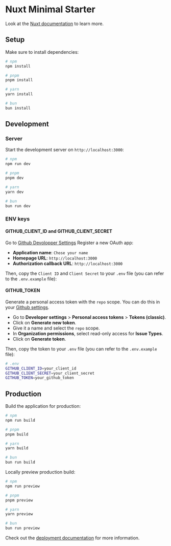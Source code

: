 # Nuxt Minimal Starter

Look at the [Nuxt documentation](https://nuxt.com/docs/getting-started/introduction) to learn more.

## Setup

Make sure to install dependencies:

```bash
# npm
npm install

# pnpm
pnpm install

# yarn
yarn install

# bun
bun install
```

## Development 

### Server

Start the development server on `http://localhost:3000`:

```bash
# npm
npm run dev

# pnpm
pnpm dev

# yarn
yarn dev

# bun
bun run dev
```

### ENV keys

#### GITHUB_CLIENT_ID and GITHUB_CLIENT_SECRET
Go to [Github Devolopper Settings](https://github.com/settings/applications/new)
Register a new OAuth app:

- **Application name**: `Chose your name`
- **Homepage URL**: `http://localhost:3000`
- **Authorization callback URL**: `http://localhost:3000`

Then, copy the `Client ID` and `Client Secret` to your `.env` file (you can refer to the `.env.example` file):

#### GITHUB_TOKEN
Generate a personal access token with the `repo` scope. You can do this in your [Github settings](https://github.com/settings/personal-access-tokens).
- Go to **Developer settings** > **Personal access tokens** > **Tokens (classic)**.
- Click on **Generate new token**.
- Give it a name and select the `repo` scope.
- In **Organization permissions**, select read-only access for **Issue Types**.
- Click on **Generate token**.

Then, copy the token to your `.env` file (you can refer to the `.env.example` file):


```bash
# .env
GITHUB_CLIENT_ID=your_client_id
GITHUB_CLIENT_SECRET=your_client_secret
GITHUB_TOKEN=your_github_token
```

## Production

Build the application for production:

```bash
# npm
npm run build

# pnpm
pnpm build

# yarn
yarn build

# bun
bun run build
```

Locally preview production build:

```bash
# npm
npm run preview

# pnpm
pnpm preview

# yarn
yarn preview

# bun
bun run preview
```

Check out the [deployment documentation](https://nuxt.com/docs/getting-started/deployment) for more information.
